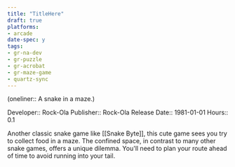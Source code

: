 ```yaml
---
title: "TitleHere"
draft: true
platforms:
- arcade
date-spec: y
tags:
- gr-na-dev
- gr-puzzle 
- gr-acrobat 
- gr-maze-game 
- quartz-sync
---
```


(oneliner:: A snake in a maze.)

Developer:: Rock-Ola
Publisher:: Rock-Ola
Release Date:: 1981-01-01
Hours:: 0.1

Another classic snake game like [[Snake Byte]], this cute game sees you try to collect food in a maze. The confined space, in contrast to many other snake games, offers a unique dilemma. You'll need to plan your route ahead of time to avoid running into your tail.